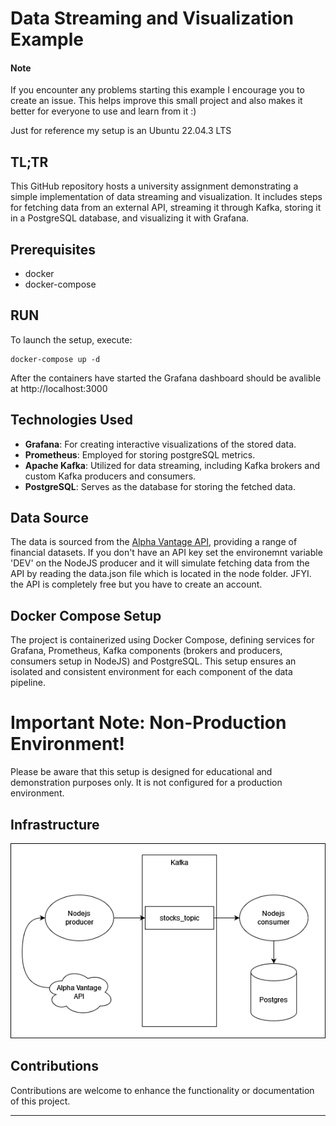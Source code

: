 # Data Streaming and Visualization Example

#### Note
If you encounter any problems starting this example I encourage you to create an issue. This helps improve this small project and also makes it better for everyone to use and learn from it :)

Just for reference my setup is an Ubuntu 22.04.3 LTS

## TL;TR
This GitHub repository hosts a university assignment demonstrating a simple implementation of data streaming and visualization. It includes steps for fetching data from an external API, streaming it through Kafka, storing it in a PostgreSQL database, and visualizing it with Grafana.

## Prerequisites
  + docker
  + docker-compose

## RUN
To launch the setup, execute:
```{bash}
docker-compose up -d
```

After the containers have started the Grafana dashboard should be avalible at http://localhost:3000

## Technologies Used
- **Grafana**: For creating interactive visualizations of the stored data.
- **Prometheus**: Employed for storing postgreSQL metrics.
- **Apache Kafka**: Utilized for data streaming, including Kafka brokers and custom Kafka producers and consumers.
- **PostgreSQL**: Serves as the database for storing the fetched data.

## Data Source
The data is sourced from the [Alpha Vantage API](https://www.alphavantage.co/documentation/), providing a range of financial datasets. If you don't have an API key set the environemnt variable 'DEV' on the NodeJS producer and it will simulate fetching data from the API by reading the data.json file which is located in the node folder. JFYI. the API is completely free but you have to create an account.

## Docker Compose Setup
The project is containerized using Docker Compose, defining services for Grafana, Prometheus, Kafka components (brokers and producers, consumers setup in NodeJS) and PostgreSQL. This setup ensures an isolated and consistent environment for each component of the data pipeline.

# Important Note: Non-Production Environment!

Please be aware that this setup is designed for educational and demonstration purposes only. It is not configured for a production environment. 

## Infrastructure

![Diagram](img/infrastructure.png)

## Contributions
Contributions are welcome to enhance the functionality or documentation of this project.

---
